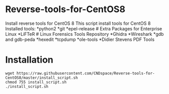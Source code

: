 # Reverse-tools-for-CentOS8
Install reverse tools for CentOS 8
This script install tools for CentOS 8
Installed tools:
*python2
*git
*epel-release # Extra Packages for Enterprise Linux 
*LiFTeR # Linux Forensics Tools Repository
*Ghidra
*Wireshark
*gdb and gdb-peda
*hexedit
*tcpdump
*ole-tools
*Didier Stevens PDF Tools
# Installation
```shell
wget https://raw.githubusercontent.com/CNDspace/Reverse-tools-for-CentOS8/master/install_script.sh
chmod 755 install_script.sh
./install_script.sh
```
